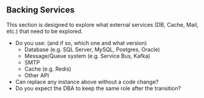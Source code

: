 ## Backing Services

This section is designed to explore what external services (DB, Cache, Mail, etc.) that need to be explored.

* Do you use: (and if so, which one and what version)
  * Database (e.g. SQL Server, MySQL, Postgres, Oracle)
  * Message/Queue system (e.g. Service Bus, Kafka)
  * SMTP
  * Cache (e.g. Redis)
  * Other API
* Can replace any instance above without a code change?
* Do you expect the DBA to keep the same role after the transition?
